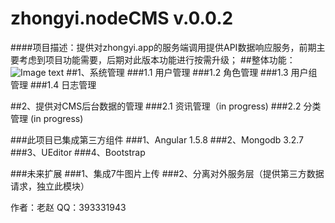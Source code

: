 # zhongyi.nodeCMS v.0.0.2
####项目描述：提供对zhongyi.app的服务端调用提供API数据响应服务，前期主要考虑到项目功能需要，后期对此版本功能进行按需升级；
##整体功能：
 ![Image text](https://github.com/xiaopohou/zhongyi.nodeCMS/blob/master/zhongyiNodeJs/im/map.png)
##1、系统管理
###1.1 用户管理
###1.2 角色管理
###1.3 用户组管理
###1.4 日志管理

##2、提供对CMS后台数据的管理
###2.1 资讯管理（in progress)
###2.2 分类管理 (in progress)

###此项目已集成第三方组件
###1、Angular 1.5.8
###2、Mongodb 3.2.7
###3、UEditor
###4、Bootstrap

###未来扩展
###1、集成7牛图片上传
###2、分离对外服务层（提供第三方数据请求，独立此模块）

作者：老赵 QQ：393331943